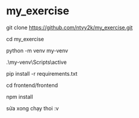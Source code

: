 # my_exercise

git clone https://github.com/ntvy2k/my_exercise.git

cd my_exercise

python -m venv my-venv

.\my-venv\Scripts\active

pip install -r requirements.txt

cd frontend/frontend

npm install

sửa xong chạy thoi :v
